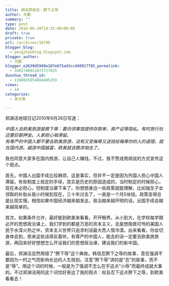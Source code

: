 ```yaml
---
title: 胡说郑渊洁：胯下之辱
author: 大鹏
summary: ""
type: post
date: 2010-06-28T14:25:00+00:00
draft: true
private: true
url: /archives/10799
blogger_blog:
  - pengzhaoblog.blogspot.com
blogger_author:
  - 大鹏
blogger_e2639d5949a187e675a43ccd40917705_permalink:
  - 3481740921073727825
duoshuo_thread_id:
  - 1360835854884405259
views:
  - 14
categories:
  - 未分类

---
```

郑渊洁地球日记2010年6月26日写道：

<span style="font-style:italic;">中国人去欧美旅游是胯下辱：要向领事馆提供存款单、房产证等隐私。有时旅行社还要巨额押金。人家担心咱滞留。</span><br style="font-style:italic;" /><span style="font-style:italic;">有尊严的中国人都不要去欧美旅游，没有又受侮辱又送钱给侮辱你的人的道理。就在国内游。越游中国越富，欧美就该跪求咱去了。</span>

我也同意大家多在国内旅游，让自己人赚钱。不过，我不赞成用胡说的方式宣传这个观点。

首先，中国人出国手续比较麻烦，这是事实，但并不一定是因为外国人担心中国人滞留。有些制度上规定的手续，其实是历史的原因造成的，当时制定的时候担心，现在未必担心，但制度沿袭下来了。你想想身边一些政策就能理解，比如独生子女领取的补助从我小时候到现在，三十年过去了，一直是一个月5块钱。政策变得总是比现实慢。相信如果中国经济越来越发达，政治越来越开明的话，出国手续会越来越简单的。

其次，如果条件允许，最好能到欧美来看看，开开眼界。从小到大，在学校每学期必开的思想政治课上，我们学到的都是万恶的资本主义，总是想挽救可怜的美国人民于水深火热之中，资本主义世界只追求利润最大而人情冷漠。出来看看，你会切身体会到，原来这些话得反着听。有尊严的中国人，能去的话一定要去欧美旅旅游，再回来好好想想怎么开设我们的思想政治课，建设我们的新中国。

最后，郑渊洁显然用错了“胯下辱”这个典故。韩信忍胯下之辱的故事，意在强调不要因为一时之气而影响长远的人生规划。注意“胯下辱”讲的是“忍”的故事，而不是“辱”。用这个词的时候，一般是为了强调不怎么在乎这点“小辱”而最终成就大事的。不过郑渊洁用的这个词恰好表达了我的观点：权且忍下这点胯下之辱，到欧美看看去！

